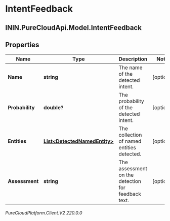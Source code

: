 # IntentFeedback

## ININ.PureCloudApi.Model.IntentFeedback

## Properties

|Name | Type | Description | Notes|
|------------ | ------------- | ------------- | -------------|
| **Name** | **string** | The name of the detected intent. | [optional] |
| **Probability** | **double?** | The probability of the detected intent. | [optional] |
| **Entities** | [**List&lt;DetectedNamedEntity&gt;**](DetectedNamedEntity) | The collection of named entities detected. | [optional] |
| **Assessment** | **string** | The assessment on the detection for feedback text. | [optional] |



_PureCloudPlatform.Client.V2 220.0.0_
